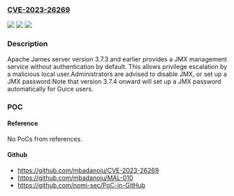 ### [CVE-2023-26269](https://cve.mitre.org/cgi-bin/cvename.cgi?name=CVE-2023-26269)
![](https://img.shields.io/static/v1?label=Product&message=Apache%20James%20server&color=blue)
![](https://img.shields.io/static/v1?label=Version&message=0%3C%3D%203.7.3%20&color=brighgreen)
![](https://img.shields.io/static/v1?label=Vulnerability&message=CWE-862%20Missing%20Authorization&color=brighgreen)

### Description

Apache James server version 3.7.3 and earlier provides a JMX management service without authentication by default. This allows privilege escalation by a malicious local user.Administrators are advised to disable JMX, or set up a JMX password.Note that version 3.7.4 onward will set up a JMX password automatically for Guice users.

### POC

#### Reference
No PoCs from references.

#### Github
- https://github.com/mbadanoiu/CVE-2023-26269
- https://github.com/mbadanoiu/MAL-010
- https://github.com/nomi-sec/PoC-in-GitHub

